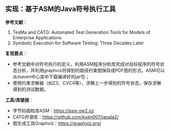 ## 实现：基于ASM的Java符号执行工具  

**参考文献**：

1. TesMa and CATG: Automated Test Generation Tools for Models of Enterprise Applications    
2. Symbolic Execution for Software Testing: Three Decades Later  

**复现要点**：

- 参考文献中对符号执行的定义，利用ASM程序分析库完成对目标程序的符号状态分析，并利用graphviz将得到的路径约束图保存成PDF图的形式。ASM可以从maven中心库中下载编译好的jar包；
- 使用约束求解器（如Z3、CVC4等），求解上一步得到的符号状态，保存求解得到的测试数据。

**工具/库链接**：

- 字节码插桩库ASM：https://asm.ow2.io/
- CATG开源库：https://github.com/ksen007/janala2/
- 图生成工具Graphviz：https://graphviz.org/

